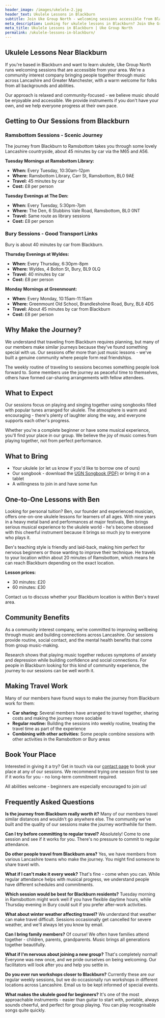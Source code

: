 ```yaml
---
header_image: /images/ukelele-2.jpg
header_text: Ukulele Lessons in Blackburn
subtitle: Join Uke Group North - welcoming sessions accessible from Blackburn
meta_description: Looking for ukulele lessons in Blackburn? Join Uke Group North's friendly sessions in nearby Ramsbottom and Bury. Easy travel, all ages welcome, instruments provided.
meta_title: Ukulele Lessons in Blackburn | Uke Group North
permalink: /ukulele-lessons-in-blackburn/
---
```


## Ukulele Lessons Near Blackburn

If you're based in Blackburn and want to learn ukulele, Uke Group North runs welcoming sessions that are accessible from your area. We're a community interest company bringing people together through music across Lancashire and Greater Manchester, with a warm welcome for folks from all backgrounds and abilities.

Our approach is relaxed and community-focused - we believe music should be enjoyable and accessible. We provide instruments if you don't have your own, and we help everyone progress at their own pace.

## Getting to Our Sessions from Blackburn

### Ramsbottom Sessions - Scenic Journey

The journey from Blackburn to Ramsbottom takes you through some lovely Lancashire countryside, about 45 minutes by car via the M65 and A56.

**Tuesday Mornings at Ramsbottom Library:**
- **When:** Every Tuesday, 10:30am-12pm
- **Where:** Ramsbottom Library, Carr St, Ramsbottom, BL0 9AE
- **Travel:** 45 minutes by car
- **Cost:** £8 per person

**Tuesday Evenings at The Den:**
- **When:** Every Tuesday, 5:30pm-7pm
- **Where:** The Den, 6 Stubbins Vale Road, Ramsbottom, BL0 0NT
- **Travel:** Same route as library sessions
- **Cost:** £8 per person

### Bury Sessions - Good Transport Links

Bury is about 40 minutes by car from Blackburn.

**Thursday Evenings at Wyldes:**
- **When:** Every Thursday, 6:30pm-8pm
- **Where:** Wyldes, 4 Bolton St, Bury, BL9 0LQ
- **Travel:** 40 minutes by car
- **Cost:** £8 per person

**Monday Mornings at Greenmount:**
- **When:** Every Monday, 10:15am-11:15am
- **Where:** Greenmount Old School, Brandlesholme Road, Bury, BL8 4DS
- **Travel:** About 45 minutes by car from Blackburn
- **Cost:** £8 per person

## Why Make the Journey?

We understand that traveling from Blackburn requires planning, but many of our members make similar journeys because they've found something special with us. Our sessions offer more than just music lessons - we've built a genuine community where people form real friendships.

The weekly routine of traveling to sessions becomes something people look forward to. Some members use the journey as peaceful time to themselves, others have formed car-sharing arrangements with fellow attendees.

## What to Expect

Our sessions focus on playing and singing together using songbooks filled with popular tunes arranged for ukulele. The atmosphere is warm and encouraging - there's plenty of laughter along the way, and everyone supports each other's progress.

Whether you're a complete beginner or have some musical experience, you'll find your place in our group. We believe the joy of music comes from playing together, not from perfect performance.

## What to Bring

- Your ukulele (or let us know if you'd like to borrow one of ours)
- Our songbook - download the [UGN Songbook (PDF)](/assets/UGN_Songbook_1.1.pdf) or bring it on a tablet
- A willingness to join in and have some fun

## One-to-One Lessons with Ben

Looking for personal tuition? Ben, our founder and experienced musician, offers one-on-one ukulele lessons for learners of all ages. With nine years in a heavy metal band and performances at major festivals, Ben brings serious musical experience to the ukulele world - he's become obsessed with this cheerful instrument because it brings so much joy to everyone who plays it.

Ben's teaching style is friendly and laid-back, making him perfect for nervous beginners or those wanting to improve their technique. He travels to your location within about 20 minutes of Ramsbottom, which means he can reach Blackburn depending on the exact location.

**Lesson prices:**
- 30 minutes: £20
- 60 minutes: £30

Contact us to discuss whether your Blackburn location is within Ben's travel area.

## Community Benefits

As a community interest company, we're committed to improving wellbeing through music and building connections across Lancashire. Our sessions provide routine, social contact, and the mental health benefits that come from group music-making.

Research shows that playing music together reduces symptoms of anxiety and depression while building confidence and social connections. For people in Blackburn looking for this kind of community experience, the journey to our sessions can be well worth it.

## Making Travel Work

Many of our members have found ways to make the journey from Blackburn work for them:

- **Car sharing:** Several members have arranged to travel together, sharing costs and making the journey more sociable
- **Regular routine:** Building the sessions into weekly routine, treating the travel time as part of the experience
- **Combining with other activities:** Some people combine sessions with other activities in the Ramsbottom or Bury areas

## Book Your Place

Interested in giving it a try? Get in touch via our [contact page](/contact/) to book your place at any of our sessions. We recommend trying one session first to see if it works for you - no long-term commitment required.

All abilities welcome - beginners are especially encouraged to join us!

## Frequently Asked Questions

**Is the journey from Blackburn really worth it?**
Many of our members travel similar distances and wouldn't go anywhere else. The community we've built and the quality of our sessions make the journey worthwhile for them.

**Can I try before committing to regular travel?**
Absolutely! Come to one session and see if it works for you. There's no pressure to commit to regular attendance.

**Do other people travel from Blackburn area?**
Yes, we have members from various Lancashire towns who make the journey. You might find someone to share travel with.

**What if I can't make it every week?**
That's fine - come when you can. While regular attendance helps with musical progress, we understand people have different schedules and commitments.

**Which session would be best for Blackburn residents?**
Tuesday morning in Ramsbottom might work well if you have flexible daytime hours, while Thursday evening in Bury could suit if you prefer after-work activities.

**What about winter weather affecting travel?**
We understand that weather can make travel difficult. Sessions occasionally get cancelled for severe weather, and we'll always let you know by email.

**Can I bring family members?**
Of course! We often have families attend together - children, parents, grandparents. Music brings all generations together beautifully.

**What if I'm nervous about joining a new group?**
That's completely normal! Everyone was new once, and we pride ourselves on being welcoming. Our facilitators will look after you and help you settle in.

**Do you ever run workshops closer to Blackburn?**
Currently these are our regular weekly sessions, but we do occasionally run workshops in different locations across Lancashire. Email us to be kept informed of special events.

**What makes the ukulele good for beginners?**
It's one of the most approachable instruments - easier than guitar to start with, portable, always sounds cheerful, and perfect for group playing. You can play recognisable songs quite quickly.